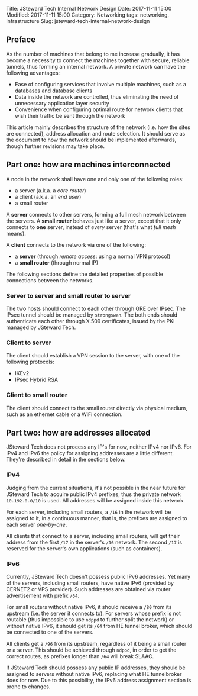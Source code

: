 Title: JSteward Tech Internal Network Design
Date: 2017-11-11 15:00
Modified: 2017-11-11 15:00
Category: Networking
tags: networking, infrastructure
Slug: jsteward-tech-internal-network-design

## Preface

As the number of machines that belong to me increase gradually, it has become a necessity to connect the machines
together with secure, reliable tunnels, thus forming an internal network. A private network can have the following
advantages:

 - Ease of configuring services that involve multiple machines, such as a databases and database clients
 - Data inside the network are controlled, thus eliminating the need of unnecessary application layer
security
 - Convenience when configuring optimal route for network clients that wish their traffic be sent through the network

This article mainly describes the structure of the network (i.e. how the sites are connected), address allocation and
route selection. It should serve as the document to how the network should be implemented afterwards, though further
revisions may take place.

## Part one: how are machines interconnected

A node in the network shall have one and only one of the following roles:

 - a server (a.k.a. a *core router*)
 - a client (a.k.a. an *end user*)
 - a small router

A **server** connects to other servers, forming a full mesh network between the servers. A **small router** behaves just
like a server, except that it only connects to **one** server, instead of *every* server (that's what *full mesh* means).

A **client** connects to the network via one of the following:

 - a **server** (through *remote access*: using a normal VPN protocol)
 - a **small router** (through normal IP)

The following sections define the detailed properties of possible connections between the networks.

### **Server** to **server** and **small router** to **server**

The two hosts should connect to each other through GRE over IPsec. The IPsec tunnel should be managed by `strongswan`.
The both ends should authenticate each other through X.509 certificates, issued by the PKI managed by JSteward Tech.

### **Client** to **server**

The client should establish a VPN session to the server, with one of the following protocols:

 - IKEv2
 - IPsec Hybrid RSA

### **Client** to **small router**

The client should connect to the small router directly via physical medium, such as an ethernet cable or a WiFi connection.

## Part two: how are addresses allocated

JSteward Tech does not process any IP's for now, neither IPv4 nor IPv6. For IPv4 and IPv6 the policy for assigning addresses
are a little different. They're described in detail in the sections below.

### IPv4

Judging from the current situations, it's not possible in the near future for JSteward Tech to acquire public IPv4 prefixes,
thus the private network `10.192.0.0/10` is used. All addresses will be assigned inside this network.

For each server, including small routers, a `/16` in the network will be assigned to it, in a continuous manner, that is, the
prefixes are assigned to each server *one-by-one*.

All clients that connect to a server, including small routers, will get their address from the first `/17` in the server's `/16`
network. The second `/17` is reserved for the server's own applications (such as containers).

### IPv6

Currently, JSteward Tech doesn't possess public IPv6 addresses. Yet many of the servers, including small routers, have native
IPv6 (provided by CERNET2 or VPS provider). Such addresses are obtained via router advertisement with prefix `/64`.

For small routers without native IPv6, it should receive a `/80` from its upstream (i.e. the server it connects to). For servers
whose prefix is not routable (thus impossible to use `ndppd` to further split the network) or without native IPv6, it should get
its `/64` from HE tunnel broker, which should be connected to one of the servers.

All clients get a `/96` from its upstream, regardless of it being a small router or a server. This should be achieved through
`ndppd`, in order to get the correct routes, as prefixes longer than `/64` will break SLAAC.

If JSteward Tech should possess any public IP addresses, they should be assigned to servers without native IPv6, replacing what
HE tunnelbroker does for now. Due to this possibility, the IPv6 address assignment section is prone to changes.


